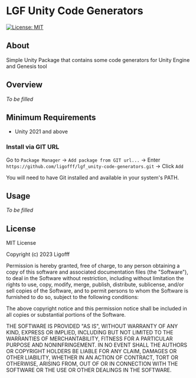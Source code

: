 # LGF Unity Code Generators
[![License: MIT](https://img.shields.io/badge/License-MIT-blue.svg)](https://opensource.org/licenses/MIT)

## About
Simple Unity Package that contains some code generators for Unity Engine and Genesis tool

## Overview

*To be filled*

## Minimum Requirements
* Unity 2021 and above

### Install via GIT URL

Go to ```Package Manager``` -> ```Add package from GIT url...``` -> Enter ```https://github.com/ligofff/lgf_unity-code-generators.git``` -> Click ```Add```

You will need to have Git installed and available in your system's PATH.

## Usage

*To be filled*

## License

MIT License

Copyright (c) 2023 Ligofff

Permission is hereby granted, free of charge, to any person obtaining
a copy of this software and associated documentation files (the
"Software"), to deal in the Software without restriction, including
without limitation the rights to use, copy, modify, merge, publish,
distribute, sublicense, and/or sell copies of the Software, and to
permit persons to whom the Software is furnished to do so, subject to
the following conditions:

The above copyright notice and this permission notice shall be
included in all copies or substantial portions of the Software.

THE SOFTWARE IS PROVIDED "AS IS", WITHOUT WARRANTY OF ANY KIND,
EXPRESS OR IMPLIED, INCLUDING BUT NOT LIMITED TO THE WARRANTIES OF
MERCHANTABILITY, FITNESS FOR A PARTICULAR PURPOSE AND
NONINFRINGEMENT. IN NO EVENT SHALL THE AUTHORS OR COPYRIGHT HOLDERS BE
LIABLE FOR ANY CLAIM, DAMAGES OR OTHER LIABILITY, WHETHER IN AN ACTION
OF CONTRACT, TORT OR OTHERWISE, ARISING FROM, OUT OF OR IN CONNECTION
WITH THE SOFTWARE OR THE USE OR OTHER DEALINGS IN THE SOFTWARE.
